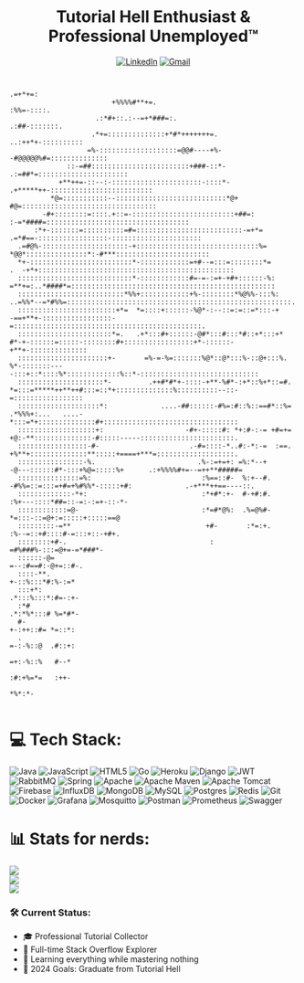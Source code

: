 <h1 align="center"> Tutorial Hell Enthusiast & Professional Unemployed™ </h1>
<div align="center">
  
[![LinkedIn](https://img.shields.io/badge/linkedin-%230077B5.svg?style=for-the-badge&logo=linkedin&logoColor=white)](https://linkedin.com/in/enes-alp-aslan)
[![Gmail](https://img.shields.io/badge/Gmail-D14836?style=for-the-badge&logo=gmail&logoColor=white)](mailto:eaaslan@gmail.com)

</div>

```
                                                                                                                                                
                                                                                                                                         .=+*+=: 
                         +%%%%#**+=.                                                                                                   :%%=-::::.
                     .:*#+::.:--=+*###=:.                                                                                           .:##-:::::::.
                    .*+=::::::::::::::+*#*+++++++=.                                                                            ..:++*+-::::::::::
                   =%-:::::::::::::::::::=@@#----+%-                                                                     -#@@@@@%#=::::::::::::::
              ::-=##::::::::::::::::::::::::+###-::*-                                                               .:=##*=::::::::::::::::::::::
            +**++=-::--:-::::::::::::::::::::::-::::*-                                                        .+*****++-:::::::::::::::::::::::::
          *@=:::::::::::--:::::::::::::::::::::::::::*@+                                                     #@=:::::::::::::::::::::::::::::::::
        -#+::::::::=::::.+::=-:::::::::::::::::::::::::+##=:                                         :-=*####=:::::::::::::::::::::::::::::::::::
      :*+-:::::::=::::::::::=#=::::::::::::::::::::::::::-=+*=                                    .=*#==-:::::::::::::::::-::::::::::::::::::::::
  .=#@%-:::::::::::::::::::::-+::::::::::::::::::::::::::::::%=                                 *@@*:::::::::::::::*:-#***:::::::::::::::::::::::
  *+-:::::::::::::::::::::::::*-::::::::::::=+#--=:::=::::::::*=                          .  -+*+::::::::::::::::::::::::::::::::::::::::::::::::
  ::::::::::::::::::::::::::::*-::::::::::::#=-=-:=+-+#+::::::-%:               =**+=:..*####*=::::::::::::::::::::::::::::::::::::::::::::::::::
  ::::::::::::::::::::::::::*%%+::::::::::::+%-::::::::*%@%%-:::%:         ..=%%*--=*#%%=:::::::::::::::::::::::::::::::::::::::::::::::::::::::.
  ::::::::::::::::::::::::+*=  *=::::+::::::-%@*-:--::=:=::=*:::-+     -==+**+-:::::::::::::::::-=::::::::::::::::::::::::::::::::::::::::::::::.
  :::::::::::::::::::::::*=.   .+*:::#+::::::-@#*:::#:::*#::+*:::+*   #*-+-::::::=:::::-::::::::#+:::::::::::::::::+*-::::::-+**+-:::::::::::::: 
  ::::::::::::::::::::::+-       =%-=-%=:::::::%@*::@*:::%-::@+:::%.  %*-:::::::----:::+::*::::%*:::::::::::::%::*-::::::::::::::::::::::::::::: 
  :::::::::::::::::::::*-         .++#*#*+-::::-+**-%#*-:+*::%+*::=#. *=:::=*****++**++#:::=::*+::::::::::::::%::::::::::--::-=::::::::::::::::: 
  ::::::::::::::::::::*:             ....-##::::::-#%=:#::%::==#*::%= .*%%%+:...   ....-*:::=*+::::::::::::::#+::::::::::::::::::::::::::::::::: 
  :::::::::::::::::::+:                    -#+-:::::#: *+:#-:-= +#=+=                   +@:-**::::::::::::::-#:::::-----:::::::::::::::::::::::. 
  :::::::::::::::::-#-                      .-#=::::-*..#:-*:-=  :==.                   +%**+::::::::::::::**:::::+====+***=:::::::::::::::::::. 
  ::::::::::::::::-%.                         .%-:=+=+: =%:*--+                        -@---::::::#*-:::+%@=:::::%+      .:+%%%%#+=--=++**#####= 
  :::::::::::::::=%:                           :%==::#-  %:+--#.                    -#%%=::=:::=+#=+%#%%*-:::::+#:             .-+***++==----::. 
  :::::::::::::-*+:                            :*+#*:+-  #-+#:#.                   :%+---::::*##=::-=:-:=+-::-*-                                 
  ::::::::::::=@-                              :*=#*@%:  .%=@%#-                   *=:::-::=@+:=:::::+:::::==@                                   
  :::::::::-=**                                 +#-       :*=:+.                   :%--=::+#::::#-=:::+::-+#+.                                   
  ::::::::+#-.                                   :                                  =#%###%-:::=@+=-=*###*-                                      
  ::::::-@=                                                                          =--:#==#:-@+=::#-.                                          
  ::::-**.                                                                           +-::%:::*#:%-:=*                                            
  :::+*:                                                                            .*:::%:::*:#=-:+-                                            
  :*#                                                                              .*:*%*:::# %=*#*-                                            
  #-                                                                                +-:++::#= *=::*:                                            
  .                                                                                 =-:-%::@  .#::+:                                            
                                                                                     =+:-%::%   #--*                                             
                                                                                     :#:+%=*=   :++-                                             
                                                                                      *%*:*-                                                     
                                                                            
```

# 💻 Tech Stack:
![Java](https://img.shields.io/badge/java-%23ED8B00.svg?style=for-the-badge&logo=openjdk&logoColor=white) ![JavaScript](https://img.shields.io/badge/javascript-%23323330.svg?style=for-the-badge&logo=javascript&logoColor=%23F7DF1E) ![HTML5](https://img.shields.io/badge/html5-%23E34F26.svg?style=for-the-badge&logo=html5&logoColor=white) ![Go](https://img.shields.io/badge/go-%2300ADD8.svg?style=for-the-badge&logo=go&logoColor=white) ![Heroku](https://img.shields.io/badge/heroku-%23430098.svg?style=for-the-badge&logo=heroku&logoColor=white) ![Django](https://img.shields.io/badge/django-%23092E20.svg?style=for-the-badge&logo=django&logoColor=white) ![JWT](https://img.shields.io/badge/JWT-black?style=for-the-badge&logo=JSON%20web%20tokens) ![RabbitMQ](https://img.shields.io/badge/rabbitmq-FF6600?style=for-the-badge&logo=rabbitmq&logoColor=white) ![Spring](https://img.shields.io/badge/spring-%236DB33F.svg?style=for-the-badge&logo=spring&logoColor=white) ![Apache](https://img.shields.io/badge/apache-%23D42029.svg?style=for-the-badge&logo=apache&logoColor=white) ![Apache Maven](https://img.shields.io/badge/Apache%20Maven-C71A36?style=for-the-badge&logo=Apache%20Maven&logoColor=white) ![Apache Tomcat](https://img.shields.io/badge/apache%20tomcat-%23F8DC75.svg?style=for-the-badge&logo=apache-tomcat&logoColor=black) ![Firebase](https://img.shields.io/badge/firebase-a08021?style=for-the-badge&logo=firebase&logoColor=ffcd34) ![InfluxDB](https://img.shields.io/badge/InfluxDB-22ADF6?style=for-the-badge&logo=InfluxDB&logoColor=white) ![MongoDB](https://img.shields.io/badge/MongoDB-%234ea94b.svg?style=for-the-badge&logo=mongodb&logoColor=white) ![MySQL](https://img.shields.io/badge/mysql-4479A1.svg?style=for-the-badge&logo=mysql&logoColor=white) ![Postgres](https://img.shields.io/badge/postgres-%23316192.svg?style=for-the-badge&logo=postgresql&logoColor=white) ![Redis](https://img.shields.io/badge/redis-%23DD0031.svg?style=for-the-badge&logo=redis&logoColor=white) ![Git](https://img.shields.io/badge/git-%23F05033.svg?style=for-the-badge&logo=git&logoColor=white) ![Docker](https://img.shields.io/badge/docker-%230db7ed.svg?style=for-the-badge&logo=docker&logoColor=white) ![Grafana](https://img.shields.io/badge/grafana-%23F46800.svg?style=for-the-badge&logo=grafana&logoColor=white) ![Mosquitto](https://img.shields.io/badge/mosquitto-%233C5280.svg?style=for-the-badge&logo=eclipsemosquitto&logoColor=white) ![Postman](https://img.shields.io/badge/Postman-FF6C37?style=for-the-badge&logo=postman&logoColor=white) ![Prometheus](https://img.shields.io/badge/Prometheus-E6522C?style=for-the-badge&logo=Prometheus&logoColor=white) ![Swagger](https://img.shields.io/badge/-Swagger-%23Clojure?style=for-the-badge&logo=swagger&logoColor=white)

# 📊 Stats for nerds:
![](https://github-readme-stats.vercel.app/api?username=eaaslan&theme=dark&hide_border=false&include_all_commits=true&count_private=true)<br/>
![](https://github-readme-streak-stats.herokuapp.com/?user=eaaslan&theme=dark&hide_border=false)<br/>
![](https://github-readme-stats.vercel.app/api/top-langs/?username=eaaslan&theme=dark&hide_border=false&include_all_commits=true&count_private=true&layout=compact)

### 🛠️ Current Status:
- 🎓 Professional Tutorial Collector
- 💼 Full-time Stack Overflow Explorer
- 🌱 Learning everything while mastering nothing
- 🎯 2024 Goals: Graduate from Tutorial Hell



